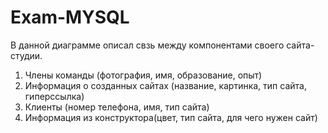 # Exam-MYSQL
В данной диаграмме описал свзь между компонентами своего сайта-студии.
1. Члены команды (фотография, имя, образование, опыт)
2. Информация о созданных сайтах (название, картинка, тип сайта, гиперссылка)
3. Клиенты (номер телефона, имя, тип сайта)
4. Информация из конструктора(цвет, тип сайта, для чего нужен сайт)
